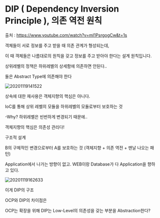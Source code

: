 # DIP ( Dependency Inversion Principle ), 의존 역전 원칙

출처 : https://www.youtube.com/watch?v=mI1PsrgogCw&t=1s

객체들이 서로 정보를 주고 받을 때 의존 관계가 형성되는데,

이 때 객체들은 나름대로의 원칙을 갖고 정보를 주고 받아야 한다는 설계 원칙입니다.

상위레벨의 정책은 하위레벨의 상세함에 의존하면 안된다..

둘은 Abstract Type에 의존해야 한다

![20201119141522](https://user-images.githubusercontent.com/6989005/99634622-23d2cf80-2a84-11eb-84ce-e2a582a5c3d7.png)

상속에 대한 재사용은 객체지향의 핵심은 아니다.

IoC를 통해 상위 레벨의 모듈을 하위레벨의 모듈로부터 보호하는 것

-Why? 하위레벨은 빈번하게 변경되기 때문에..

객체지향의 핵심은 의존성 관리다!

구조적 설계

B의 구체적인 변경으로부터 A를 보호하는 것 (객체지향 + 의존 역전 + 맨날 나오는 패턴)

Application에서 나가는 방향이 없고. WEB이랑 Database가 다 Application을 향하고 있다.

![20201119162633](https://user-images.githubusercontent.com/6989005/99634617-22a1a280-2a84-11eb-8f60-ad8fd60e1c3e.png)

이게 DIP의 구조

OCP와 DIP의 차이점은

OCP는 확장을 위해 DIP는 Low-Level의 의존성을 갖는 부분을 Abstraction한다?



